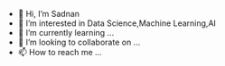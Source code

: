 - 👋 Hi, I’m Sadnan
- 👀 I’m interested in Data Science,Machine Learning,AI
- 🌱 I’m currently learning ...
- 💞️ I’m looking to collaborate on ...
- 📫 How to reach me ...

<!---
sadnanMohosin/sadnanMohosin is a ✨ special ✨ repository because its `README.md` (this file) appears on your GitHub profile.
You can click the Preview link to take a look at your changes.
--->
